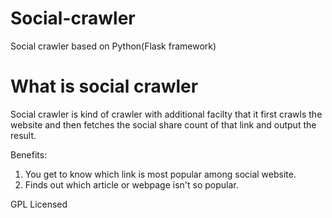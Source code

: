 Social-crawler
==============

Social crawler based on Python(Flask framework)


What is social crawler
=======================

Social crawler is kind of crawler with additional facilty that it first crawls the website and then fetches the social share count of that link and output the result.

Benefits:

1. You get to know which link is most popular among social website.
2. Finds out which article or webpage isn't so popular.



GPL Licensed
